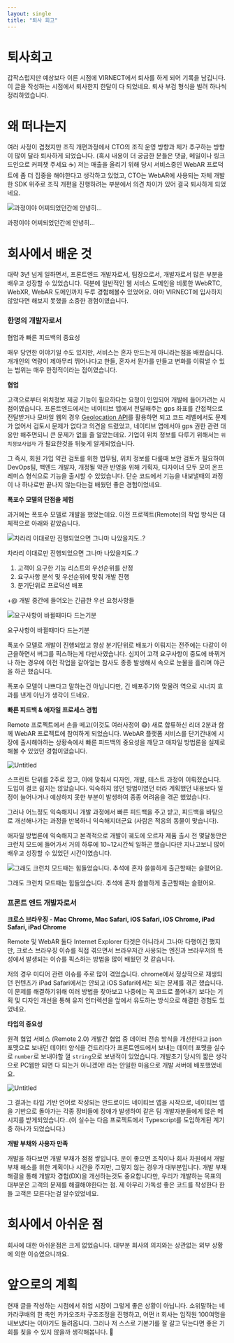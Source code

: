 ```yaml
---
layout: single
title: "퇴사 회고"
---
```


# 퇴사회고

갑작스럽지만 예상보다 이른 시점에 VIRNECT에서 퇴사를 하게 되어 기록을 남깁니다. 이 글을 작성하는 시점에서 퇴사한지 한달이 다 되었네요. 퇴사 부검 형식을 빌려 하나씩 정리하였습니다.

# 왜 떠나는지

여러 사정이 겹쳤지만 조직 개편과정에서 CTO의 조직 운영 방향과 제가 추구하는 방향이 많이 달라 퇴사하게 되었습니다. (혹시 내용이 더 궁금한 분들은 댓글, 메일이나 링크드인으로 커피챗 주세요 ☕️) 저는 매출을 올리기 위해 당시 서비스중인 WebAR 프로덕트에 좀 더 집중을 해야한다고 생각하고 있었고, CTO는 WebAR에 사용되는 자체 개발한 SDK 위주로 조직 개편을 진행하려는 부분에서 의견 차이가 있어 결국 퇴사하게 되었네요.

![과정이야 어찌되었던간에 안녕히…](https://i.ytimg.com/vi/___5P8wxh9s/sddefault.jpg)

과정이야 어찌되었던간에 안녕히…

# 회사에서 배운 것

대략 3년 넘게 일하면서, 프론트엔드 개발자로서, 팀장으로서, 개발자로서 많은 부분을 배우고 성장할 수 있었습니다. 덕분에 일반적인 웹 서비스 도메인을 비롯한 WebRTC, WebXR, WebAR 도메인까지 두루 경험해볼수 있었어요. 아마 VIRNECT에 입사하지 않았다면 해보지 못했을 소중한 경험이였습니다.

### 한명의 개발자로서

협업과 빠른 피드백의 중요성

매우 당연한 이야기일 수도 있지만, 서비스는 혼자 만드는게 아니라는점을 배웠습니다. 개개인의 역량이 제아무리 뛰어나다고 한들, 혼자서 뭔가를 만들고 변화를 이뤄낼 수 있는 범위는 매우 한정적이라는 점이였습니다.

**협업**

고객으로부터 위치정보 제공 기능이 필요하다는 요청이 인입되어 개발에 들어가려는 시점이였습니다. 프론트엔드에서는 네이티브 앱에서 전달해주는 gps 좌표를 간접적으로 전달받거나 모바일 웹의 경우 [Geolocation API](https://developer.mozilla.org/ko/docs/Web/API/Geolocation_API/Using_the_Geolocation_API)를 활용하면 되고 코드 레벨에서도 문제가 없어서 검토시 문제가 없다고 의견을 드렸었고, 네이티브 앱에서야 gps 권한 관련 대응만 해주면되니 큰 문제가 없을 줄 알았는데요. 기업이 위치 정보를 다루기 위해서는 `위치정보사업자` 가 필요한것을 뒤늦게 알게되었습니다.

그 즉시, 회원 가입 약관 검토를 위한 법무팀, 위치 정보를 다룰때 보안 검토가 필요하여 DevOps팀, 백엔드 개발자, 개정될 약관 반영을 위해 기획자, 디자이너 모두 모여 온프레미스 형식으로 기능을 출시할 수 있었습니다. 단순 코드에서 기능을 내보낼때의 과정이 나 하나로만 끝나지 않는다는걸 배웠던 좋은 경험이었네요.

**폭포수 모델의 단점을 체험**

과거에는 폭포수 모델로 개발을 했었는데요. 이전 프로젝트(Remote)의 작업 방식은 대체적으로 아래와 같았습니다.

![차라리 이대로만 진행되었으면 그나마 나았을지도..?](https://github.com/momoci99/momoci99.github.io/blob/master/assets/img/RecollectionOfResignation/Untitled.png?raw=true)

차라리 이대로만 진행되었으면 그나마 나았을지도..?

1. 고객이 요구한 기능 리스트의 우선순위를 산정
2. 요구사항 분석 및 우선순위에 맞춰 개발 진행
3. 분기단위로 프로덕션 배포

+@ 개발 중간에 들어오는 긴급한 우선 요청사항들

![요구사항이 바뀔때마다 드는기분](https://github.com/momoci99/momoci99.github.io/blob/master/assets/img/RecollectionOfResignation/Untitled%201.png?raw=true)

요구사항이 바뀔때마다 드는기분

폭포수 모델로 개발이 진행되었고 항상 분기단위로 배포가 이뤄지는 전주에는 다같이 야근을하면서 버그를 픽스하는게 다반사였습니다. 심지어 고객 요구사항이 중도에 바뀌거나 하는 경우에 이전 작업을 갈아엎는 참사도 종종 발생해서 속으로 눈물을 흘리며 야근을 하곤 했습니다.

폭포수 모델이 나쁘다고 말하는건 아닙니다만, 긴 배포주기와 맞물려 역으로 시너지 효과를 낸게 아닌가 생각이 드네요.

**빠른 피드백 & 애자일 프로세스 경험**

Remote 프로젝트에서 손을 떼고(이것도 여러사정이 😅) 새로 합류하신 리더 2분과 함께 WebAR 프로젝트에 참여하게 되었습니다. WebAR 플랫폼 서비스를 단기간내에 시장에 출시해야하는 상황속에서 빠른 피드백의 중요성을 깨닫고 애자일 방법론을 실제로 해볼 수 있었던 경험이였습니다.

![Untitled](https://github.com/momoci99/momoci99.github.io/blob/master/assets/img/RecollectionOfResignation/Untitled%202.png?raw=true)

스프린트 단위를 2주로 잡고, 이에 맞춰서 디자인, 개발, 테스트 과정이 이뤄졌습니다. 도입이 결코 쉽지는 않았습니다. 익숙하지 않던 방법이였던 터라 계획했던 내용보다 일정이 늘어나거나 예상하지 못한 부분이 발생하여 종종 어려움을 겪곤 했었습니다.

그러나 어느정도 익숙해지니 개발 과정에서 빠른 피드백을 주고 받고, 피드백을 바탕으로 개선해나가는 과정을 반복하니 익숙해지더군요 (사람은 적응의 동물이 맞습니다).

애자일 방법론에 익숙해지고 본격적으로 개발이 궤도에 오르자 제품 출시 전 몇달동안은 크런치 모드에 들어가서 거의 하루에 10~12시간씩 일하곤 했습니다만 지나고보니 많이 배우고 성장할 수 있었던 시간이였습니다.

![그래도 크런치 모드때는 힘들었습니다. 추석에 혼자 쓸쓸하게 출근할때는 슬펐어요.](https://github.com/momoci99/momoci99.github.io/blob/master/assets/img/RecollectionOfResignation/Untitled%203.png?raw=true)

그래도 크런치 모드때는 힘들었습니다. 추석에 혼자 쓸쓸하게 출근할때는 슬펐어요.

### 프론트 엔드 개발자로서

**크로스 브라우징 - Mac Chrome, Mac Safari, iOS Safari, iOS Chrome, iPad Safari, iPad Chrome**

Remote 및 WebAR 둘다 Internet Explorer 타겟은 아니라서 그나마 다행이긴 했지만, 크로스 브라우징 이슈를 직접 겪으면서 브라우저간 사용되는 엔진과 브라우저의 특성에서 발생되는 이슈를 픽스하는 방법을 많이 배웠던 것 같습니다.

저의 경우 미디어 관련 이슈를 주로 많이 겪었습니다. chrome에서 정상적으로 재생되던 컨텐츠가 iPad Safari에서는 안되고 iOS Safari에서는 되는 문제를 겪곤 했습니다. 이 문제를 해결하기위해 여러 방법을 찾아보고 나중에는 꼭 코드로 풀어내기 보다는 기획 및 디자인 개선을 통해 유저 인터렉션을 앞에서 유도하는 방식으로 해결한 경험도 있었네요.

**타입의 중요성**

원격 협업 서비스 (Remote 2.0) 개발간 협업 중 데이터 전송 방식을 개선한다고 json 포맷으로 보내던 데이터 양식을 건드리다가 프론트엔드에서 보내는 데이터 포맷을 실수로 `number`로 보내야할 껄 `string`으로 보낸적이 있었습니다. 개발초기 당시의 짧은 생각으로 PC웹만 되면 다 되는거 아니겠어! 라는 안일한 마음으로 개발 서버에 배포했었네요.

![Untitled](https://github.com/momoci99/momoci99.github.io/blob/master/assets/img/RecollectionOfResignation/Untitled%204.png?raw=true)

그 결과는 타입 기반 언어로 작성되는 안드로이드 네이티브 앱을 시작으로, 네이티브 앱을 기반으로 돌아가는 각종 장비들에 장애가 발생하여 같은 팀 개발자분들에게 많은 메시지를 받게되었습니다..(이 실수는 다음 프로젝트에서 Typescript를 도입하게된 계기중 하나가 되었습니다.)

**개발 부채와 사용자 만족**

개발을 하다보면 개발 부채가 점점 쌓입니다. 운이 좋으면 조직이나 회사 차원에서 개발 부채 해소를 위한 계획이나 시간을 주지만, 그렇지 않는 경우가 대부분입니다. 개발 부채 해결을 통해 개발자 경험(DX)을 개선하는것도 중요합니다만, 우리가 개발하는 목표의 대부분은 고객의 문제를 해결해야한다는 점. 제 아무리 가독성 좋은 코드를 작성한다 한들 고객은 모른다는걸 알수있었네요.

# 회사에서 아쉬운 점

회사에 대한 아쉬운점은 크게 없었습니다. 대부분 회사의 의지와는 상관없는 외부 상황에 의한 이슈였으니까요.

# 앞으로의 계획

현재 글을 작성하는 시점에서 취업 시장이 그렇게 좋은 상황이 아닙니다. 소위말하는 네카라쿠배의 한 축인 카카오조차 구조조정을 진행하고, 어떤 it 회사는 임직원 100여명을 내보냈다는 이야기도 들려옵니다. 그러나 저 스스로 기본기를 잘 갈고 닦는다면 좋은 기회를 칮을 수 있지 않을까 생각해봅니다. 🚀
